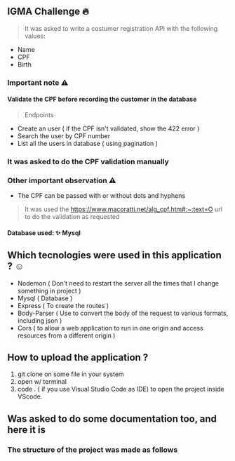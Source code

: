 ## IGMA Challenge 🔥

> It was asked to write a costumer registration API with the following values:

- Name
- CPF
- Birth

### Important note ⚠️

#### Validate the CPF before recording the customer in the database

> Endpoints

- Create an user ( if the CPF isn't validated, show the 422 error )
- Search the user by CPF number
- List all the users in database ( using pagination )

### It was asked to do the CPF validation manually

### Other important observation ⚠️

- The CPF can be passed with or without dots and hyphens

> It was used the https://www.macoratti.net/alg_cpf.htm#:~:text=O url to do the validation as requested

#### Database used: ✨ Mysql

## Which tecnologies were used in this application ? ☺️

- Nodemon ( Don't need to restart the server all the times that I change something in project )
- Mysql ( Database )
- Express ( To create the routes )
- Body-Parser ( Use to convert the body of the request to various formats, including json )
- Cors ( to allow a web application to run in one origin and access resources from a different origin )

## How to upload the application ?

1. git clone on some file in your system
2. open w/ terminal
3. code . ( if you use Visual Studio Code as IDE) to open the project inside VScode.

## Was asked to do some documentation too, and here it is

### The structure of the project was made as follows

